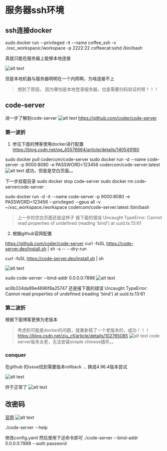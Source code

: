 <!--
 * @Author: coffeecat
 * @Date: 2025-03-07 10:20:15
 * @LastEditors: Do not edit
 * @LastEditTime: 2025-03-12 16:48:09
-->

# 服务器ssh环境

## ssh连接docker
sudo docker run --privileged -it --name coffee_ssh  -v ./xsc_workspace:/workspace -p 2222:22 coffeecat:sshd /bin/bash


真就只能在服务器上能够本地连接

![alt text](assets/docker学习/image.png)


但是本地机器与服务器明明在一个内网啊，为啥连接不上

> 想到了原因， 因为哪怕是本地登录服务器，也是需要扫码验证的呀！！！


## code-server
进一步了解到code-server
![alt text](assets/docker学习/image-1.png)
https://github.com/coder/code-server


### 第一波折
1. 参见下面的博客使用docker进行配置
https://blog.csdn.net/qq_45576664/article/details/140549180

sudo docker pull codercom/code-server
sudo docker run -d --name code-server -p 9000:8080 -e PASSWORD=123456 codercom/code-server:latest
![alt text](assets/docker学习/image-2.png)
成功，但是是空白页面。。

下一步挂载目录
sudo docker stop code-server
sudo docker rm code-servercode-server

sudo docker run -d -it --name code-server -p 9000:8080 -e PASSWORD=123456 --privileged  --gpus all -v ~/xsc_workspace:/workspace codercom/code-server:latest  /bin/bash

>上一步的空白页面还是这样子
报下面的错误
Uncaught TypeError: Cannot read properties of undefined (reading 'bind')
    at uuid.ts:13:61


2. 根据github官网配置

https://github.com/coder/code-server
curl -fsSL https://code-server.dev/install.sh | sh -s -- --dry-run

curl -fsSL https://code-server.dev/install.sh | sh

![alt text](assets/docker学习/image-4.png)


 sudo code-server --bind-addr 0.0.0.0:7888
 ![alt text](assets/docker学习/image-5.png)

  ac6b334da99e4696f8a25747
还是报下面的错误
Uncaught TypeError: Cannot read properties of undefined (reading 'bind')
    at uuid.ts:13:61

### 第二波折

根据下面博客更换为老版本

>考虑到可能是docker的问题，就重新搭了一个老版本的，成功！！！
>https://blog.csdn.net/zju_cf/article/details/102765085
>![alt text](assets/docker学习/image-3.png)
>code server版本太老，无法安装simple chinese插件。。



### conquer

在github 的issue找到需要版本rollback ...
换成4.96.4版本尝试

![alt text](assets/docker学习/image-7.png)


终于正常了
![alt text](assets/docker学习/image-8.png)



## 改密码
[官网](https://coder.com/docs/code-server/FAQ#how-do-i-change-the-password)
![alt text](assets/docker配置ssh与code-server/image.png)

./code-server --help

修改config.yaml 然后使用下述命令即可
./code-server --bind-addr 0.0.0.0:7888 --auth password